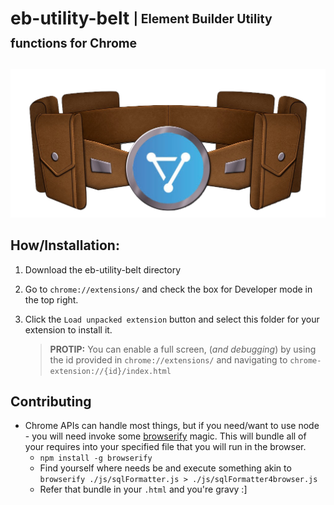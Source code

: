 # eb-utility-belt <sub><sup>| Element Builder Utility functions for Chrome </sup></sub>

![eb-belt](https://github.com/cloud-elements/eb-utility-belt/blob/master/resources/eb-belt.png?raw=true)

## How/Installation:
1. Download the eb-utility-belt directory
1. Go to `chrome://extensions/` and check the box for Developer mode in the top right.
1. Click the `Load unpacked extension` button and select this folder for your extension to install it.

    > __PROTIP:__ You can enable a full screen, (_and debugging_) by using the id provided in `chrome://extensions/` and navigating to `chrome-extension://{id}/index.html`

## Contributing
- Chrome APIs can handle most things, but if you need/want to use node - you will need invoke some [browserify](https://github.com/browserify/browserify) magic. This will bundle all of your requires into your specified file that you will run in the browser. 
    - `npm install -g browserify`
    - Find yourself where needs be and execute something akin to `browserify ./js/sqlFormatter.js > ./js/sqlFormatter4browser.js`
    - Refer that bundle in your `.html` and you're gravy :]
